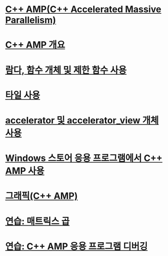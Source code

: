 # [C++ AMP(C++ Accelerated Massive Parallelism)](cpp-amp-cpp-accelerated-massive-parallelism.md)
# [C++ AMP 개요](cpp-amp-overview.md)
# [람다, 함수 개체 및 제한 함수 사용](using-lambdas-function-objects-and-restricted-functions.md)
# [타일 사용](using-tiles.md)
# [accelerator 및 accelerator_view 개체 사용](using-accelerator-and-accelerator-view-objects.md)
# [Windows 스토어 응용 프로그램에서 C++ AMP 사용](using-cpp-amp-in-windows-store-apps.md)
# [그래픽(C++ AMP)](graphics-cpp-amp.md)
# [연습: 매트릭스 곱](walkthrough-matrix-multiplication.md)
# [연습: C++ AMP 응용 프로그램 디버깅](walkthrough-debugging-a-cpp-amp-application.md)
